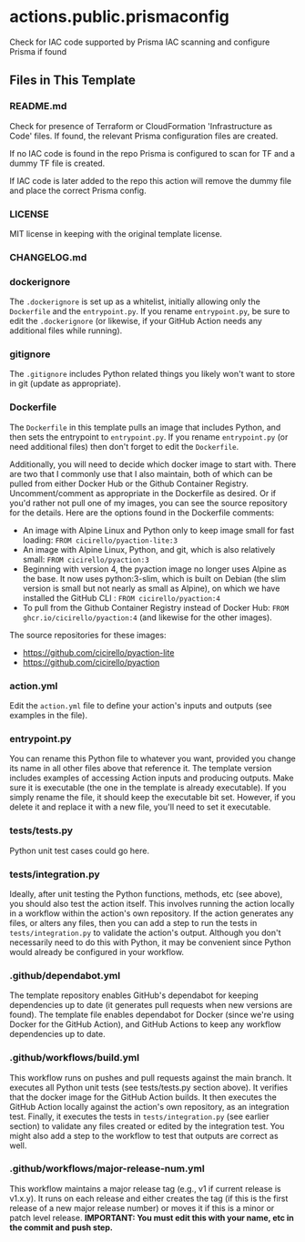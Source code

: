 # actions.public.prismaconfig
Check for IAC code supported by Prisma IAC scanning and configure Prisma if found

## Files in This Template

### README.md

Check for presence of Terraform or CloudFormation 'Infrastructure as Code' files.
If found, the relevant Prisma configuration files are created.

If no IAC code is found in the repo Prisma is configured to scan for TF and a dummy TF file is created.

If IAC code is later added to the repo this action will remove the dummy file and place the correct Prisma config.

### LICENSE

MIT license in keeping with the original template license.

### CHANGELOG.md


### dockerignore

The `.dockerignore` is set up as a whitelist, initially
allowing only the `Dockerfile` and the `entrypoint.py`.
If you rename `entrypoint.py`, be sure to edit
the `.dockerignore` (or likewise, if your GitHub Action
needs any additional files while running).

### gitignore

The `.gitignore` includes Python related things you likely
won't want to store in git (update as appropriate).

### Dockerfile

The `Dockerfile` in this template pulls an image that
includes Python, and then sets the entrypoint to `entrypoint.py`.
If you rename `entrypoint.py` (or need additional files) then
don't forget to edit the `Dockerfile`.

Additionally, you will need to decide which docker image to start
with. There are two that I commonly use that I also maintain,
both of which can be pulled from either Docker Hub or the Github Container
Registry. Uncomment/comment as appropriate in the Dockerfile
as desired. Or if you'd rather not pull one of my images, you can
see the source repository for the details.  Here are the options
found in the Dockerfile comments:
* An image with Alpine Linux and Python only to keep image small for fast loading: `FROM cicirello/pyaction-lite:3`
* An image with Alpine Linux, Python, and git, which is also relatively small: `FROM cicirello/pyaction:3`
* Beginning with version 4, the pyaction image no longer uses Alpine as the
  base. It now uses python:3-slim, which is built on Debian (the slim version is
  small but not nearly as small as Alpine), on
  which we have installed the GitHub CLI : `FROM cicirello/pyaction:4`
* To pull from the Github Container Registry instead of Docker Hub: `FROM ghcr.io/cicirello/pyaction:4` (and likewise for the other images).

The source repositories for these images:
* https://github.com/cicirello/pyaction-lite
* https://github.com/cicirello/pyaction

### action.yml

Edit the `action.yml` file to define your action's inputs and outputs
(see examples in the file).

### entrypoint.py

You can rename this Python file to whatever you want, provided you change
its name in all other files above that reference it.  The template version
includes examples of accessing Action inputs and producing outputs.  Make
sure it is executable (the one in the template is already executable). If
you simply rename the file, it should keep the executable bit set. However,
if you delete it and replace it with a new file, you'll need to set it
executable.

### tests/tests.py

Python unit test cases could go here.

### tests/integration.py

Ideally, after unit testing the Python functions, methods,
etc (see above), you should also test the action itself.
This involves running the action locally in a workflow
within the action's own repository. If the action generates
any files, or alters any files, then you can add a step
to run the tests in `tests/integration.py` to validate the
action's output. Although you don't necessarily need to do
this with Python, it may be convenient since Python would
already be configured in your workflow.

### .github/dependabot.yml

The template repository enables GitHub's dependabot for keeping dependencies up to date
(it generates pull requests when new versions are found).  The template file
enables dependabot for Docker (since we're using Docker for the GitHub Action),
and GitHub Actions to keep any workflow dependencies up to date.

### .github/workflows/build.yml

This workflow runs on pushes and pull requests against the main branch. It
executes all Python unit tests (see tests/tests.py section above). It verifies that
the docker image for the GitHub Action builds. It then executes the GitHub Action
locally against the action's own repository, as an integration test. Finally, it
executes the tests in `tests/integration.py` (see earlier section) to validate
any files created or edited by the integration test. You might also add a step
to the workflow to test that outputs are correct as well.

### .github/workflows/major-release-num.yml

This workflow maintains a major release tag (e.g., v1 if current release
is v1.x.y). It runs on each release and either creates the tag (if this is the
first release of a new major release number) or moves it if this is a minor
or patch level release. __IMPORTANT: You must edit this with your name, etc in
the commit and push step.__
